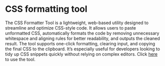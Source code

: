 # CSS formatting tool
The CSS Formatter Tool is a lightweight, web-based utility designed to streamline and optimize CSS-style code. It allows users to paste unformatted CSS, automatically formats the code by removing unnecessary whitespace and aligning rules for better readability, and outputs the cleaned result. The tool supports one-click formatting, clearing input, and copying the final CSS to the clipboard. It’s especially useful for developers looking to tidy up CSS snippets quickly without relying on complex editors. Click <a href="https://sean28.github.io/css-format/">here</a> to use the tool.

